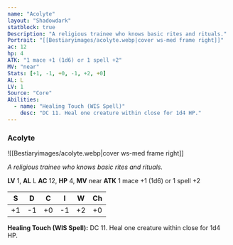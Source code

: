 ```yaml
---
name: "Acolyte"
layout: "Shadowdark"
statblock: true
Description: "A religious trainee who knows basic rites and rituals."
Portrait: "[[Bestiaryimages/acolyte.webp|cover ws-med frame right]]"
ac: 12
hp: 4
ATK: "1 mace +1 (1d6) or 1 spell +2"
MV: "near"
Stats: [+1, -1, +0, -1, +2, +0]
AL: L
LV: 1
Source: "Core"
Abilities:
  - name: "Healing Touch (WIS Spell)"
    desc: "DC 11. Heal one creature within close for 1d4 HP."
---
```


### Acolyte

![[Bestiaryimages/acolyte.webp|cover ws-med frame right]]

_A religious trainee who knows basic rites and rituals._

**LV** 1, **AL** L
**AC** 12, **HP** 4, **MV** near
**ATK** 1 mace +1 (1d6) or 1 spell +2

|  S  |  D  |  C  |  I  |  W  |  Ch  |
|:---:|:---:|:---:|:---:|:---:|:----:|
| +1 | -1 | +0 | -1 | +2 | +0 |

**Healing Touch (WIS Spell):** DC 11. Heal one creature within close for 1d4 HP.

